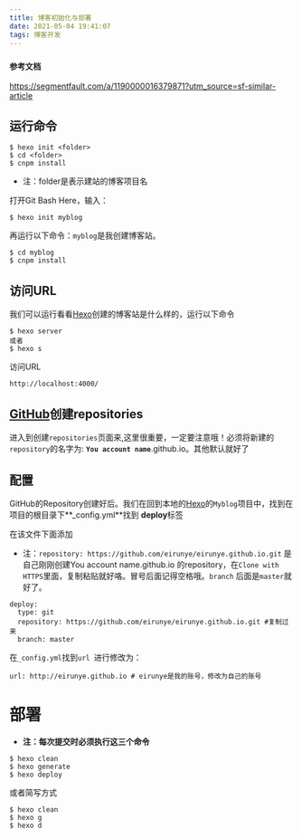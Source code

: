 ```yaml
---
title: 博客初始化与部署
date: 2021-05-04 19:41:07
tags: 博客开发
---
```


### `参考文档`

https://segmentfault.com/a/1190000016379871?utm_source=sf-similar-article

## 运行命令

```
$ hexo init <folder>
$ cd <folder>
$ cnpm install
```

- 注：folder是表示建站的博客项目名

打开Git Bash Here，输入：

```
$ hexo init myblog
```

再运行以下命令：`myblog`是我创建博客站。

```
$ cd myblog
$ cnpm install
```



## 访问URL

我们可以运行看看[Hexo](https://hexo.io/zh-cn/)创建的博客站是什么样的，运行以下命令

```
$ hexo server
或者
$ hexo s
```

访问URL

```
http://localhost:4000/
```



## [GitHub](https://github.com/)创建repositories

进入到创建`repositories`页面来,这里很重要，一定要注意哦！必须将新建的`repository`的名字为: **`You account name`**.github.io。其他默认就好了

## 配置

GitHub的Repository创建好后。我们在回到本地的[Hexo](https://hexo.io/zh-cn/)的`Myblog`项目中，找到在项目的根目录下**_config.yml**找到 **deploy**标签

在该文件下面添加

- 注：`repository: https://github.com/eirunye/eirunye.github.io.git` 是自己刚刚创建You account name.github.io 的repository，在`Clone with HTTPS`里面，复制粘贴就好咯。冒号后面记得空格哦。`branch` 后面是`master`就好了。

```
deploy:
  type: git
  repository: https://github.com/eirunye/eirunye.github.io.git #复制过来
  branch: master
```

在`_config.yml`找到`url `进行修改为：

```
url: http://eirunye.github.io # eirunye是我的账号，修改为自己的账号
```

# 部署

- **注：每次提交时必须执行这三个命令**

```
$ hexo clean
$ hexo generate
$ hexo deploy
```

或者简写方式

```
$ hexo clean
$ hexo g
$ hexo d
```
